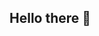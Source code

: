 ## Hello there 👋

<!--
**jokrumsvik/jokrumsvik** is a ✨ _special_ ✨ repository because its `README.md` (this file) appears on your GitHub profile.


- 🔭 I’m currently taking my M.Sc in Business Analytics & Big Data at IE School of Science & Technology. 
- 👯 I’m looking to collaborate on different projects relating data to business insights for decition-making purposes. 
- 🤔 I’m looking for help with new ways to utilize data and machine learning projects. 
- 📫 How to reach me: LinkedIn: https://www.linkedin.com/in/jokrumsvik/
-->
